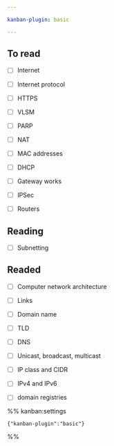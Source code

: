 ```yaml
---

kanban-plugin: basic

---
```


## To read

- [ ] Internet
- [ ] Internet protocol
- [ ] HTTPS
- [ ] VLSM
- [ ] PARP
- [ ] NAT
- [ ] MAC addresses
- [ ] DHCP
- [ ] Gateway works
- [ ] IPSec
- [ ] Routers


## Reading

- [ ] Subnetting


## Readed

- [ ] Computer network architecture
- [ ] Links
- [ ] Domain name
- [ ] TLD
- [ ] DNS
- [ ] Unicast, broadcast, multicast
- [ ] IP class and CIDR
- [ ] IPv4 and IPv6
- [ ] domain registries




%% kanban:settings
```
{"kanban-plugin":"basic"}
```
%%